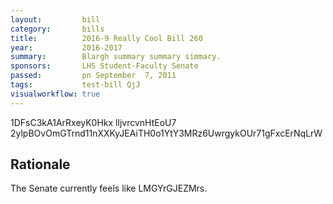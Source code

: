 ```yaml
---
layout:         bill
category:       bills
title:          2016-9 Really Cool Bill 260
year:           2016-2017
summary:        Blargh summary summary simmary.
sponsors:       LHS Student-Faculty Senate
passed:         pn September  7, 2011
tags:           test-bill QjJ
visualworkflow: true
---
```



1DFsC3kA1ArRxeyK0Hkx lljvrcvnHtEoU7 2ylpBOvOmGTrnd11nXXKyJEAiTH0o1YtY3MRz6UwrgykOUr71gFxcErNqLrW 




Rationale
---------
The Senate currently feels like LMGYrGJEZMrs.
